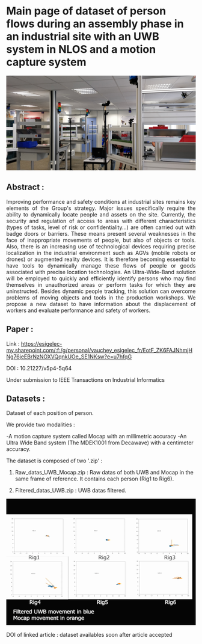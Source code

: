 # Main page of dataset of person flows during an assembly phase in an industrial site with an UWB system in NLOS and a motion capture system 
<p align="center">
<img src="Front_view.jpg" width="600">
</p>


## Abstract :
<p style="text-align:justify";>
Improving performance and safety conditions at industrial sites remains key elements of the Group's strategy.
Major issues specifically require the ability to dynamically locate people and assets on the site. Currently, the security and regulation of access to areas with different characteristics (types of tasks, level of risk or confidentiality...) are often carried out with badge doors or barriers. These means present several weaknesses in the face of inappropriate movements of people, but also of objects or tools. Also, there is an increasing use of technological devices requiring precise localization in the industrial environment such as AGVs (mobile robots or drones) or augmented reality devices.
It is therefore becoming essential to have tools to dynamically manage these flows of people or goods associated with precise location technologies. An Ultra-Wide-Band solution will be employed to quickly and efficiently identify persons who may find themselves in unauthorized areas or perform tasks for which they are uninstructed.
Besides dynamic people tracking, this solution can overcome problems of moving objects and tools in the production workshops. We propose a new dataset to have information about the displacement of workers and evaluate performance and safety of workers.</p>

## Paper :

Link :  https://esigelec-my.sharepoint.com/:f:/g/personal/vauchey_esigelec_fr/EotF_ZK6FAJNhmjHNg76jeEBrNzNOXVQqnkUOe_SE1NKsw?e=u7hfqG

DOI : 10.21227/v5p4-5q64

Under submission to IEEE Transactions on Industrial Informatics



 



## Datasets :

Dataset of each position of person.

We provide two modalities : 

-A motion capture system called Mocap with an millimetric accuracy
-An Ultra Wide Band system (The MDEK1001 from Decawave) with a centimeter accuracy.

The dataset is composed of two '.zip' : 

1)  Raw_datas_UWB_Mocap.zip : Raw datas of both UWB and Mocap in the same frame of reference. It contains each person (Rig1 to Rig6).

2) Filtered_datas_UWB.zip : UWB datas filtered.

<p align="center">
<img src="IndoorUWB_Mocap.gif">
</p>

DOI of linked article : dataset availables soon after article accepted
